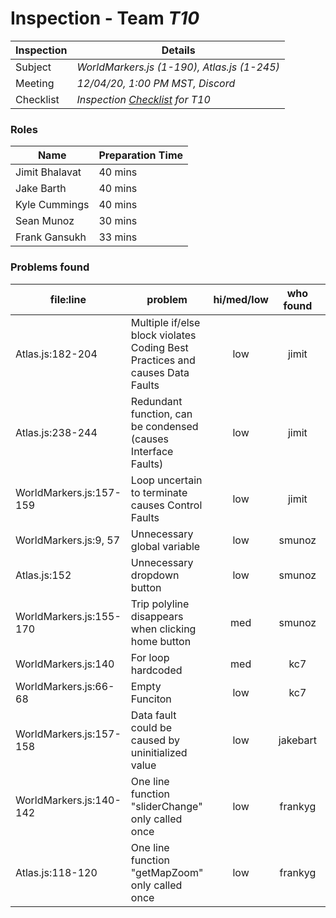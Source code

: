 # Inspection - Team *T10* 
 
| Inspection | Details |
| ----- | ----- |
| Subject | *WorldMarkers.js (1-190), Atlas.js (1-245)* |
| Meeting | *12/04/20, 1:00 PM MST, Discord* |
| Checklist | *Inspection [Checklist](https://github.com/csucs314f20/t10/blob/master/reports/checklist.md) for T10* |

### Roles

| Name | Preparation Time |
| ---- | ---- |
| Jimit Bhalavat | 40 mins |
| Jake Barth | 40 mins |
| Kyle Cummings | 40 mins |
| Sean Munoz | 30 mins |
| Frank Gansukh | 33 mins |

### Problems found

| file:line | problem | hi/med/low | who found | github#  |
| --- | --- | :---: | :---: | --- |
| Atlas.js:182-204 | Multiple if/else block violates Coding Best Practices and causes Data Faults | low | jimit | Issue #1098 |
| Atlas.js:238-244 | Redundant function, can be condensed (causes Interface Faults) | low | jimit | Issue #1100 |
| WorldMarkers.js:157-159 | Loop uncertain to terminate causes Control Faults | low | jimit | Issue #1101 |
| WorldMarkers.js:9, 57 | Unnecessary global variable | low  | smunoz | |
| Atlas.js:152 | Unnecessary dropdown button | low | smunoz | |
| WorldMarkers.js:155-170 | Trip polyline disappears when clicking home button | med | smunoz | |
| WorldMarkers.js:140 | For loop hardcoded | med | kc7 | Issue #1110 |
| WorldMarkers.js:66-68 | Empty Funciton | low | kc7 | Issue #1111 |
| WorldMarkers.js:157-158 | Data fault could be caused by uninitialized value | low | jakebart | Issue #1102 |
| WorldMarkers.js:140-142 | One line function "sliderChange" only called once | low | frankyg | Issue #1104 |
| Atlas.js:118-120 | One line function "getMapZoom" only called once | low | frankyg | Issue #1106 |
